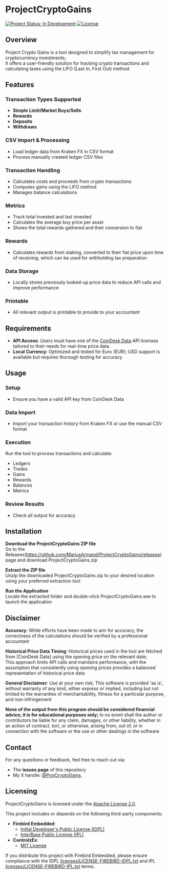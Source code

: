 # ProjectCryptoGains

[![Project Status: In Development](https://img.shields.io/badge/status-in%20development-yellow.svg)](https://github.com/MariusArmand/ProjectCryptoGains)
[![License](https://img.shields.io/badge/License-Apache%202.0-blue.svg)](https://opensource.org/licenses/Apache-2.0)

## Overview
Project Crypto Gains is a tool designed to simplify tax management for cryptocurrency investments;  
It offers a user-friendly solution for tracking crypto transactions and calculating taxes using the LIFO (Last In, First Out) method

## Features

### Transaction Types Supported
- **Simple Limit/Market Buys/Sells**
- **Rewards**
- **Deposits**
- **Withdraws**

### CSV Import & Processing
- Load ledger data from Kraken FX in CSV format
- Process manually created ledger CSV files

### Transaction Handling
- Calculates costs and proceeds from crypto transactions
- Computes gains using the LIFO method
- Manages balance calculations

### Metrics
- Track total invested and last invested
- Calculates the average buy price per asset
- Shows the total rewards gathered and their conversion to fiat

### Rewards
- Calculates rewards from staking, converted to their fiat price upon time of receiving, which can be used for withholding tax preparation

### Data Storage
- Locally stores previously looked-up price data to reduce API calls and improve performance

### Printable
- All relevant output is printable to provide to your accountant

## Requirements
- **API Access**: Users must have one of the [CoinDesk Data](https://developers.coindesk.com/pricing/) API licenses tailored to their needs for real-time price data
- **Local Currency**: Optimized and tested for Euro (EUR); USD support is available but requires thorough testing for accuracy

## Usage

### Setup
- Ensure you have a valid API key from CoinDesk Data

### Data Import
- Import your transaction history from Kraken FX or use the manual CSV format

### Execution
Run the tool to process transactions and calculate:
- Ledgers
- Trades
- Gains 
- Rewards
- Balances
- Metrics

### Review Results
- Check all output for accuracy

## Installation
**Download the ProjectCryptoGains ZIP file**  
Go to the Releases(https://github.com/MariusArmand/ProjectCryptoGains/releases) page and download ProjectCryptoGains.zip

**Extract the ZIP file**  
Unzip the downloaded ProjectCryptoGains.zip to your desired location using your preferred extraction tool

**Run the Application**  
Locate the extracted folder and double-click ProjectCryptoGains.exe to launch the application

## Disclaimer
**Accuracy**: While efforts have been made to aim for accuracy, the correctness of the calculations should be verified by a professional accountant

**Historical Price Data Timing**: Historical prices used in the tool are fetched from [CoinDesk Data] using the opening price on the relevant date;  
This approach limits API calls and maintains performance, with the assumption that consistently using opening prices provides a balanced representation 
of historical price data

**General Disclaimer**: Use at your own risk; This software is provided 'as is', without warranty of any kind, either express or implied, 
including but not limited to the warranties of merchantability, fitness for a particular purpose, and non-infringement

**None of the output from this program should be considered financial advice; it is for educational purposes only;** In no event shall the author or 
contributors be liable for any claim, damages, or other liability, whether in an action of contract, tort, or otherwise, arising from, out of, 
or in connection with the software or the use or other dealings in the software

## Contact
For any questions or feedback, feel free to reach out via:
- The **issues page** of this repository
- My X handle: [@ProjCryptoGains](https://x.com/ProjCryptoGains).

## Licensing

ProjectCryptoGains is licensed under the [Apache License 2.0](LICENSE).

This project includes or depends on the following third-party components:
- **Firebird Embedded**:
  - [Initial Developer's Public License (IDPL)](licenses/LICENSE-FIREBIRD-IDPL.txt)
  - [InterBase Public License (IPL)](licenses/LICENSE-FIREBIRD-IPL.txt)
- **ControlzEx**:
  - [MIT License](licenses/LICENSE-CONTROLZEX-MIT.txt)

If you distribute this project with Firebird Embedded, please ensure compliance with the IDPL [licenses/LICENSE-FIREBIRD-IDPL.txt](licenses/LICENSE-FIREBIRD-IDPL.txt) and IPL [licenses/LICENSE-FIREBIRD-IPL.txt](licenses/LICENSE-FIREBIRD-IPL.txt) terms.